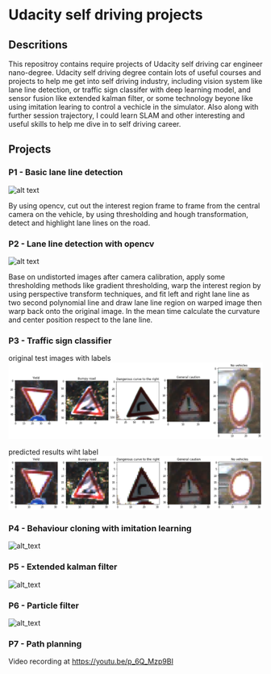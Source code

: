 # Udacity self driving projects

## Descritions

This repositroy contains require projects of Udacity self driving car engineer nano-degree. Udacity self driving degree contain lots of useful courses and projects to help me get into self driving industry, including vision system like lane line detection, or traffic sign classifer with deep learning model, and sensor fusion like extended kalman filter, or some technology beyone like using imitation learing to control a vechicle in the simulator. Also along with further session trajectory, I could learn SLAM and other interesting and useful skills to help me dive in to self driving career.

## Projects

### P1 - Basic lane line detection

[image1]: ./P1-LaneLines/test_videos_output/gifhome_640x360_15s.gif "P1 result git"
![alt text][image1]

By using opencv, cut out the interest region frame to frame from the central camera on the vehicle, by using thresholding and hough transformation, detect and highlight lane lines on the road.

### P2 - Lane line detection with opencv
[image2]: ./P2-Advanced-Lane-Lines/output_video/gifhome_640x360_20s.gif "P2 result git"
![alt text][image2]

Base on undistorted images after camera calibration, apply some thresholding methods like gradient thresholding, warp the interest region by using perspective transform techniques, and fit left and right lane line as two second polynomial line and draw lane line region on warped image then warp back onto the original image. In the mean time calculate the curvature and center position respect to the lane line. 

### P3 - Traffic sign classifier
[image3]: ./P3-Traffic-Sign-Classifier/examples/final_test_images.png "P3 test"
[image4]: ./P3-Traffic-Sign-Classifier/examples/final_test_images_with_predicted.png "P3 classifer reults"

original test images with labels
![alt_text][image3]

predicted results wiht label
![alt_text][image4]

### P4 - Behaviour cloning with imitation learning 
[image5]: ./P4-Behavioral-Cloning/gifhome_640x320_20s.gif "imitation learing result"
![alt_text][image5]

### P5 - Extended kalman filter
[image6]: ./P5-Extended-Kalman-Filters/result.gif "extended kalman filter result"
![alt_text][image6]

### P6 - Particle filter
[image7]: ./P6-Kidnapped-Vehicle/particle_filter_result.gif "particle filter result"
![alt_text][image7]

### P7 - Path planning
Video recording at https://youtu.be/p_6Q_Mzp9BI

